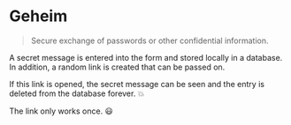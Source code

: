# Geheim

> Secure exchange of passwords or other confidential information.

A secret message is entered into the form and stored locally in a database.
In addition, a random link is created that can be passed on.

If this link is opened, the secret message can be seen and the entry is deleted from the database forever. :boom:

The link only works once. :smiley:
